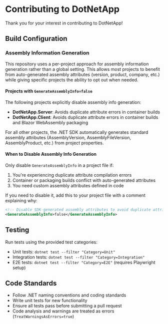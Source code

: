 # Contributing to DotNetApp

Thank you for your interest in contributing to DotNetApp!

## Build Configuration

### Assembly Information Generation

This repository uses a per-project approach for assembly information generation rather than a global setting. This allows most projects to benefit from auto-generated assembly attributes (version, product, company, etc.) while giving specific projects the ability to opt out when needed.

#### Projects with `GenerateAssemblyInfo=false`

The following projects explicitly disable assembly info generation:

- **DotNetApp.Server**: Avoids duplicate attribute errors in container builds
- **DotNetApp.Client**: Avoids duplicate attribute errors in container builds and Blazor WebAssembly packaging

For all other projects, the .NET SDK automatically generates standard assembly attributes (AssemblyVersion, AssemblyFileVersion, AssemblyProduct, etc.) from project properties.

#### When to Disable Assembly Info Generation

Only disable `GenerateAssemblyInfo` in a project file if:
1. You're experiencing duplicate attribute compilation errors
2. Container or packaging builds conflict with auto-generated attributes
3. You need custom assembly attributes defined in code

If you need to disable it, add this to your project file with a comment explaining why:

```xml
<!-- Disable SDK-generated assembly attributes to avoid duplicate attribute errors in container builds -->
<GenerateAssemblyInfo>false</GenerateAssemblyInfo>
```

## Testing

Run tests using the provided test categories:
- Unit tests: `dotnet test --filter "Category=Unit"`
- Integration tests: `dotnet test --filter "Category=Integration"`
- E2E tests: `dotnet test --filter "Category=E2E"` (requires Playwright setup)

## Code Standards

- Follow .NET naming conventions and coding standards
- Write unit tests for new functionality
- Ensure all tests pass before submitting a pull request
- Code analysis and warnings are treated as errors (`TreatWarningsAsErrors=true`)
